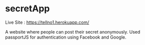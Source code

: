 # secretApp
Live Site : https://tellno1.herokuapp.com/

A website where people can post their secret anonymously.
Used passportJS for authentication using Facebook and Google.
